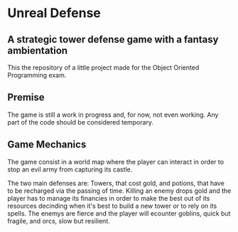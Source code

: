 # Unreal Defense
## A strategic tower defense game with a fantasy ambientation 
This the repository of a little project made for the Object Oriented Programming exam.
## Premise
The game is still a work in progress and, for now, not even working. Any part of the code should be considered temporary.
## Game Mechanics
The game consist in a world map where the player can interact in order to stop an evil army from capturing its castle.

The two main defenses are: Towers, that cost gold, and potions, that have to be recharged via the passing of time.
Killing an enemy drops gold and the player has to manage its financies in order to make the best out of its resources decinding when it's best to build a new tower or to rely on its spells.
The enemys are fierce and the player will ecounter goblins, quick but fragile, and orcs, slow but resilient.